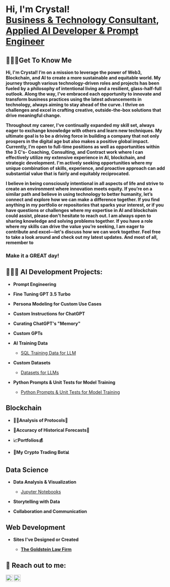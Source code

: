 <h1>Hi, I'm Crystal! <br/><a href="https://github.com/Msmetamorphosis">Business & Technology Consultant</a>, <a href="https://www.linkedin.com/in/crystal-molnar-8a9b245b/">Applied AI Developer & Prompt Engineer</a> </a></h1>


<h2>🙋🏼‍♀️Get To Know Me</h2> 
 
<b>Hi, I'm Crystal! I’m on a mission to leverage the power of Web3, Blockchain, and AI to create a more sustainable and equitable world. My journey through various technology-driven roles and projects has been fueled by a philosophy of intentional living and a resilient, glass-half-full outlook. Along the way, I've embraced each opportunity to innovate and transform business practices using the latest advancements in technology, always aiming to stay ahead of the curve. I thrive on challenges and excel in crafting creative, outside-the-box solutions that drive meaningful change.
<p></p>
  Throughout my career, I've continually expanded my skill set, always eager to exchange knowledge with others and learn new techniques. My ultimate goal is to be a driving force in building a company that not only prospers in the digital age but also makes a positive global impact. Currently, I’m open to full-time positions as well as opportunities within the 3 C's- Coaching, Consulting, and Contract work where I can effectively utilize my extensive experience in AI, blockchain, and strategic development. I'm actively seeking opportunities where my unique combination of skills, experience, and proactive approach can add substantial value that is fairly and equitably reciprocated.
<p></p>
  I believe in being consciously intentional in all aspects of life and strive to create an environment where innovation meets equity. If you’re on a similar path and believe in using technology to better humanity, let’s connect and explore how we can make a difference together. If you find anything in my portfolio or repositories that sparks your interest, or if you have questions or challenges where my expertise in AI and blockchain could assist, please don't hesitate to reach out. I am always open to sharing knowledge and solving problems together. If you have a role where my skills can drive the value you’re seeking, I am eager to contribute and excel—let's discuss how we can work together. Feel free to take a look around and check out my latest updates. And most of all, remember to <h3>Make it a GREAT day!</h3></b>

<h2>👩🏼‍💻 AI Development Projects:</h2>

- <b>Prompt Engineering</b>

- <b>Fine Tuning GPT 3.5 Turbo</b>

- <b>Persona Modeling for Custom Use Cases</b>

- <b>Custom Instructions for ChatGPT</b>

- <b>Curating ChatGPT's "Memory"</b>

- <b>Custom GPTs</b>

- <b>AI Training Data</b>

  - [SQL Training Data for LLM](https://github.com/Msmetamorphosis/AI-Training-Data/blob/main/SQL%20training%20data.jsonl) 

- <b>Custom Datasets</b>

  - [Datasets for LLMs](https://github.com/Msmetamorphosis/Datasets-for-LLMs)

- <b>Python Prompts & Unit Tests for Model Training</b>

   - [Python Prompts & Unit Tests for Model Training](https://github.com/Msmetamorphosis/Python-Prompts-and-Unit-Tests-for-Model-Training)
     
<h2>Blockchain</h2>

- <b>🕵️‍♀️Analysis of Protocols📑</b>

- <b>🔮Accuracy of Historical Forecasts🎯</b>

- <b>📈Portfolios💰</b>

- <b>🤖My Crypto Trading Bot📊</b>


<h2>Data Science</h2>

- <b>Data Analysis & Visualization</b>

    - [Jupyter Notebooks](https://github.com/Msmetamorphosis/my_nbooks)

- <b>Storytelling with Data</b>

- <b>Collaboration and Communication

<h2>Web Development</h2>

- <b>Sites I've Designed or Created</b>

   - [The Goldstein Law Firm](https://adamgoldsteinlaw.com/)
     
<h2> 🤳 Reach out to me:</h2>


[<img align="left" alt="Msmetamorphosis | Twitter" width="22px" src="https://cdn.jsdelivr.net/npm/simple-icons@v3/icons/twitter.svg" />][twitter]
[<img align="left" alt="Msmetamorphosis | LinkedIn" width="22px" src="https://cdn.jsdelivr.net/npm/simple-icons@v3/icons/linkedin.svg" />][linkedin]



[twitter]: https://twitter.com/itsallajourney
[linkedin]: https://www.linkedin.com/in/crystal-molnar-8a9b245b/
[Email]: onmybutterflyjourney@icloud.com
<!--
